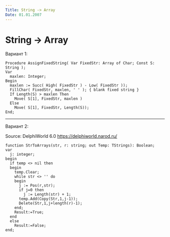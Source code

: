 ```yaml
---
Title: String -> Array
Date: 01.01.2007
---
```



String -> Array
===============

Вариант 1:

    Procedure AssignFixedString( Var FixedStr: Array of Char; Const S: String );
    Var
      maxlen: Integer;
    Begin
      maxlen := Succ( High( FixedStr ) - Low( FixedStr ));
      FillChar( FixedStr, maxlen, ' ' ); { blank fixed string }
      If Length(S) > maxlen Then
        Move( S[1], FixedStr, maxlen )
      Else
        Move( S[1], FixedStr, Length(S));
    End;


------------------------------------------------------------------------

Вариант 2:

Source: DelphiWorld 6.0 <https://delphiworld.narod.ru/>

    function StrToArrays(str, r: string; out Temp: TStrings): Boolean;
    var
      j: integer;
    begin
      if temp <> nil then
      begin
        temp.Clear;
        while str <> '' do
        begin
          j := Pos(r,str);
          if j=0 then
            j := Length(str) + 1;
          temp.Add(Copy(Str,1,j-1));
          Delete(Str,1,j+length(r)-1);
        end;
        Result:=True;
      end
      else
        Result:=False;
    end;


